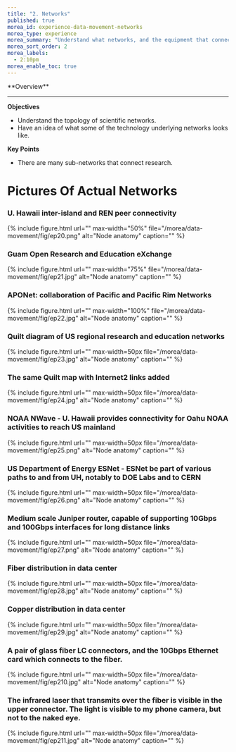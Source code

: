 ```yaml
---
title: "2. Networks"
published: true
morea_id: experience-data-movement-networks
morea_type: experience
morea_summary: "Understand what networks, and the equipment that connects everything, look like."
morea_sort_order: 2
morea_labels:
  - 2:10pm 
morea_enable_toc: true
---
```


<div class="alert alert-success mt-3" role="alert" markdown="1">
<i class="fa-solid fa-globe fa-xl"></i> **Overview**
<hr/>
 
 **Objectives**
  * Understand the topology of scientific networks.
  * Have an idea of what some of the technology underlying networks looks like. 

**Key Points**
  * There are many sub-networks that connect research. 
</div>

# Pictures Of Actual Networks


### U. Hawaii inter-island and REN peer connectivity
{% include figure.html url="" max-width="50%" file="/morea/data-movement/fig/ep20.png" alt="Node anatomy" caption="" %}

### Guam Open Research and Education eXchange
{% include figure.html url="" max-width="75%" file="/morea/data-movement/fig/ep21.jpg" alt="Node anatomy" caption="" %}

### APONet: collaboration of Pacific and Pacific Rim Networks
{% include figure.html url="" max-width="100%" file="/morea/data-movement/fig/ep22.jpg" alt="Node anatomy" caption="" %}

### Quilt diagram of US regional research and education networks
{% include figure.html url="" max-width=50px file="/morea/data-movement/fig/ep23.jpg" alt="Node anatomy" caption="" %}

### The same Quilt map with Internet2 links added
{% include figure.html url="" max-width=50px file="/morea/data-movement/fig/ep24.jpg" alt="Node anatomy" caption="" %}

### NOAA NWave - U. Hawaii provides connectivity for Oahu NOAA activities to reach US mainland
{% include figure.html url="" max-width=50px file="/morea/data-movement/fig/ep25.png" alt="Node anatomy" caption="" %}

### US Department of Energy ESNet - ESNet be part of various paths to and from UH, notably to DOE Labs and to CERN
{% include figure.html url="" max-width=50px file="/morea/data-movement/fig/ep26.png" alt="Node anatomy" caption="" %}

### Medium scale Juniper router, capable of supporting 10Gbps and 100Gbps interfaces for long distance links
{% include figure.html url="" max-width=50px file="/morea/data-movement/fig/ep27.png" alt="Node anatomy" caption="" %}

### Fiber distribution in data center
{% include figure.html url="" max-width=50px file="/morea/data-movement/fig/ep28.jpg" alt="Node anatomy" caption="" %}

### Copper distribution in data center
{% include figure.html url="" max-width=50px file="/morea/data-movement/fig/ep29.jpg" alt="Node anatomy" caption="" %}

### A pair of glass fiber LC connectors, and the 10Gbps Ethernet card which connects to the fiber.
{% include figure.html url="" max-width=50px file="/morea/data-movement/fig/ep210.jpg" alt="Node anatomy" caption="" %}

### The infrared laser that transmits over the fiber is visible in the upper connector. The light is visible to my phone camera, but not to the naked eye.
{% include figure.html url="" max-width=50px file="/morea/data-movement/fig/ep211.jpg" alt="Node anatomy" caption="" %}